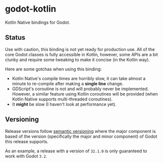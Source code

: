 # godot-kotlin
Kotlin Native bindings for Godot.

## Status
Use with caution, this binding is not yet ready for production use. All of the core Godot classes is fully accessible in Kotlin, however, some APIs are a bit clunky and require some tweaking to make it concise (in the Kotlin way). 

Here are some gotchas when using this binding:
- Kotlin Native's compile times are horribly slow, it can take almost a minute to re-compile after making a **single line** change.
- GDScript's coroutine is not and will probably never be implemented. However, a similar feature using Kotlin coroutines will be provided (when Kotlin Native supports multi-threaded coroutines).
- It **might** be slow (I haven't look at performance yet). 

## Versioning
Release versions follow [semantic versioning](https://semver.org/) where the major component is based of the version (specifically the major and minor component) of Godot this release supports.

As an example, a release with a version of `32.1.0` is only guaranteed to work with Godot `3.2`.